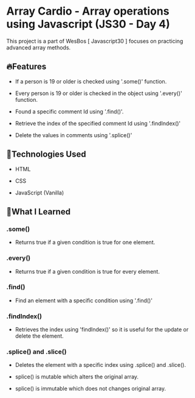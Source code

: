# Array Cardio - Array operations using Javascript (JS30 - Day 4)

This project is a part of WesBos [ Javascript30 ] focuses on practicing advanced array methods.



## 🔥Features

* If a person is 19 or older is checked using '.some()' function.

* Every person is 19 or older is checked in the object using '.every()' function. 

* Found a specific comment Id using '.find()'.

* Retrieve the index of the specified comment Id using '.findIndex()'  

* Delete the values in comments using '.splice()' 



## 🚀Technologies Used

* HTML

* CSS

* JavaScript (Vanilla)



## 🧠What I Learned 

### .some()

* Returns true if a given condition is true for one element.

### .every()

* Returns true if a given condition is true for every element.

### .find()

* Find an element with a specific condition using '.find()'

### .findIndex()

* Retrieves the index using 'findIndex()' so it is useful for the update or delete the element. 

### .splice() and .slice()

* Deletes the element with a specific index using .splice() and .slice().

* splice() is mutable which alters the original array.

* splice() is immutable which does not changes original array.